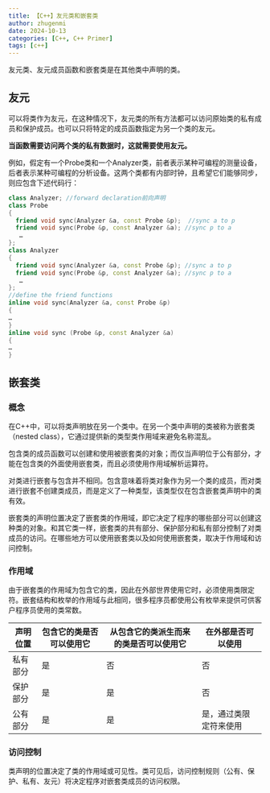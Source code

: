 ```yaml
---
title: 【C++】友元类和嵌套类
author: zhugenmi
date: 2024-10-13
categories: [C++, C++ Primer]
tags: [c++]
---
```


友元类、友元成员函数和嵌套类是在其他类中声明的类。

## 友元

可以将类作为友元，在这种情况下，友元类的所有方法都可以访问原始类的私有成员和保护成员。也可以只将特定的成员函数指定为另一个类的友元。

**当函数需要访问两个类的私有数据时，这就需要使用友元。**

例如，假定有一个Probe类和一个Analyzer类，前者表示某种可编程的测量设备，后者表示某种可编程的分析设备。这两个类都有内部时钟，且希望它们能够同步，则应包含下述代码行：

```cpp
class Analyzer; //forward declaration前向声明
class Probe
{
  friend void sync(Analyzer &a, const Probe &p);  //sync a to p
  friend void sync(Probe &p, const Analyzer &a); //sync p to a
   …
};
class Analyzer
{
  friend void sync(Analyzer &a, const Probe &p); //sync a to p
  friend void sync(Probe &p, const Analyzer &a); //sync p to a
   …
};
//define the friend functions
inline void sync(Analyzer &a, const Probe &p)
{
…
}
inline void sync (Probe &p, const Analyzer &a)
{
…
}
```

## 嵌套类

### 概念

在C++中，可以将类声明放在另一个类中。在另一个类中声明的类被称为嵌套类（nested class），它通过提供新的类型类作用域来避免名称混乱。

包含类的成员函数可以创建和使用被嵌套类的对象；而仅当声明位于公有部分，才能在包含类的外面使用嵌套类，而且必须使用作用域解析运算符。

对类进行嵌套与包含并不相同。包含意味着将类对象作为另一个类的成员，而对类进行嵌套不创建类成员，而是定义了一种类型，该类型仅在包含嵌套类声明中的类有效。

嵌套类的声明位置决定了嵌套类的作用域，即它决定了程序的哪些部分可以创建这种类的对象。和其它类一样，嵌套类的共有部分、保护部分和私有部分控制了对类成员的访问。在哪些地方可以使用嵌套类以及如何使用嵌套类，取决于作用域和访问控制。

### 作用域

由于嵌套类的作用域为包含它的类，因此在外部世界使用它时，必须使用类限定符。嵌套结构和枚举的作用域与此相同，很多程序员都使用公有枚举来提供可供客户程序员使用的类常数。

| 声明位置 | 包含它的类是否可以使用它 | 从包含它的类派生而来的类是否可以使用它 | 在外部是否可以使用     |
| -------- | ------------------------ | -------------------------------------- | ---------------------- |
| 私有部分 | 是                       | 否                                     | 否                     |
| 保护部分 | 是                       | 是                                     | 否                     |
| 公有部分 | 是                       | 是                                     | 是，通过类限定符来使用 |

### 访问控制

类声明的位置决定了类的作用域或可见性。类可见后，访问控制规则（公有、保护、私有、友元）将决定程序对嵌套类成员的访问权限。
